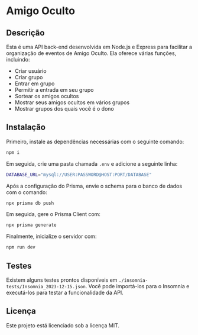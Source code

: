 # Amigo Oculto

## Descrição
Esta é uma API back-end desenvolvida em Node.js e Express para facilitar a organização de eventos de Amigo Oculto. Ela oferece várias funções, incluindo:

- Criar usuário
- Criar grupo
- Entrar em grupo
- Permitir a entrada em seu grupo
- Sortear os amigos ocultos
- Mostrar seus amigos ocultos em vários grupos
- Mostrar grupos dos quais você é o dono

## Instalação

Primeiro, instale as dependências necessárias com o seguinte comando:

```bash
npm i
```

Em seguida, crie uma pasta chamada `.env` e adicione a seguinte linha:

```bash
DATABASE_URL="mysql://USER:PASSWORD@HOST:PORT/DATABASE"
```

Após a configuração do Prisma, envie o schema para o banco de dados com o comando:

```bash
npx prisma db push
```

Em seguida, gere o Prisma Client com:

```bash
npx prisma generate
```

Finalmente, inicialize o servidor com:

```bash
npm run dev
```

## Testes

Existem alguns testes prontos disponíveis em `./insomnia-tests/Insomnia_2023-12-15.json`. Você pode importá-los para o Insomnia e executá-los para testar a funcionalidade da API.

## Licença

Este projeto está licenciado sob a licença MIT.
